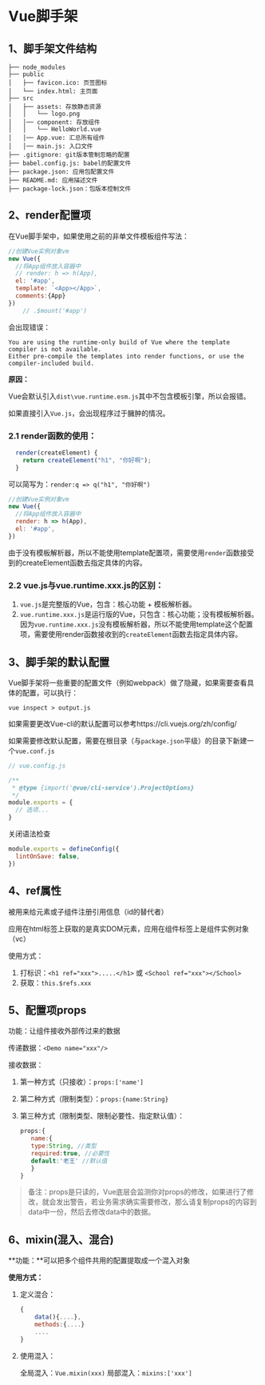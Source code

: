 # Vue脚手架

## 1、脚手架文件结构

```tree
├── node_modules 
├── public
│   ├── favicon.ico: 页签图标
│   └── index.html: 主页面
├── src
│   ├── assets: 存放静态资源
│   │   └── logo.png
│   │── component: 存放组件
│   │   └── HelloWorld.vue
│   │── App.vue: 汇总所有组件
│   │── main.js: 入口文件
├── .gitignore: git版本管制忽略的配置
├── babel.config.js: babel的配置文件
├── package.json: 应用包配置文件 
├── README.md: 应用描述文件
├── package-lock.json：包版本控制文件
```

 ## 2、render配置项

在Vue脚手架中，如果使用之前的非单文件模板组件写法：

```javascript
//创建Vue实例对象vm
new Vue({
  //将App组件放入容器中
  // render: h => h(App),
  el: '#app',
  template: `<App></App>`,
  comments:{App}
})
    // .$mount('#app')
```
会出现错误：
```text
You are using the runtime-only build of Vue where the template compiler is not available. 
Either pre-compile the templates into render functions, or use the compiler-included build.
```

**原因：**

Vue会默认引入`dist\vue.runtime.esm.js`其中不包含模板引擎，所以会报错。

如果直接引入`Vue.js`，会出现程序过于臃肿的情况。


### 2.1 render函数的使用：

```javascript
  render(createElement) {
    return createElement("h1", "你好啊");
  }
```

可以简写为：`render:q => q("h1", "你好啊")`

```javascript
//创建Vue实例对象vm
new Vue({
  //将App组件放入容器中
  render: h => h(App),
  el: '#app',
})
```

由于没有模板解析器，所以不能使用template配置项，需要使用`render`函数接受到的createElement函数去指定具体的内容。

### 2.2 vue.js与vue.runtime.xxx.js的区别：

 1. `vue.js`是完整版的Vue，包含：核心功能 + 模板解析器。
 2. `vue.runtime.xxx.js`是运行版的Vue，只包含：核心功能；没有模板解析器。
因为`vue.runtime.xxx.js`没有模板解析器，所以不能使用template这个配置项，需要使用render函数接收到的`createElement`函数去指定具体内容。

## 3、脚手架的默认配置

Vue脚手架将一些重要的配置文件（例如webpack）做了隐藏，如果需要查看具体的配置，可以执行：

```
vue inspect > output.js
```

如果需要更改Vue-cli的默认配置可以参考https://cli.vuejs.org/zh/config/

如果需要修改默认配置，需要在根目录（与`package.json`平级）的目录下新建一个`vue.conf.js`

```JavaScript
// vue.config.js

/**
 * @type {import('@vue/cli-service').ProjectOptions}
 */
module.exports = {
  // 选项...
}
```

关闭语法检查

```JavaScript
module.exports = defineConfig({
  lintOnSave: false,
})
```

## 4、ref属性

被用来给元素或子组件注册引用信息（id的替代者）

应用在html标签上获取的是真实DOM元素，应用在组件标签上是组件实例对象（vc）

使用方式：
1. 打标识：```<h1 ref="xxx">.....</h1>``` 或 ```<School ref="xxx"></School>```
2. 获取：```this.$refs.xxx```

## 5、配置项props

功能：让组件接收外部传过来的数据

传递数据：```<Demo name="xxx"/>```

接收数据：

1. 第一种方式（只接收）：```props:['name'] ```

2. 第二种方式（限制类型）：```props:{name:String}```

3. 第三种方式（限制类型、限制必要性、指定默认值）：

    ```js
    props:{
       name:{
       type:String, //类型
       required:true, //必要性
       default:'老王' //默认值
       }
    }
    ```

> 备注：props是只读的，Vue底层会监测你对props的修改，如果进行了修改，就会发出警告，若业务需求确实需要修改，那么请复制props的内容到data中一份，然后去修改data中的数据。

## 6、mixin(混入、混合)

**功能：**可以把多个组件共用的配置提取成一个混入对象

**使用方式：**

1. 定义混合：

   ```js
   {
       data(){....},
       methods:{....}
       ....
   }
   ```

2. 使用混入：

   全局混入：```Vue.mixin(xxx)```
   局部混入：```mixins:['xxx'] ```

